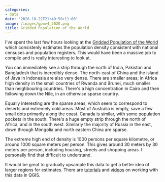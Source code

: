 ```yaml
---
categories:
- data
date: '2020-10-22T21:49:58+11:00'
image: /images/gpwv4_2020.png
title: Gridded Population of the World
---
```


I've spent the last few hours looking at the [Gridded Population of the World](https://sedac.ciesin.columbia.edu/data/set/gpw-v4-population-density-rev11) which consistenly estimates the population density consistent with national censuses and population registers.
This would have been a massive job to compile and is really interesting to look at.

You can immediately see a strip through the north of India, Pakistan and Bangladesh that is incredibly dense.
The north-east of China and the island of Java in Indonesia are also very dense.
There are smaller areas; in Africa high density in the small countries of Rwanda and Brunei, much smaller than neighbouring countries.
There's a high concentration in Cairo and then following down the Nile, in an otherwise sparse country.

Equally interesting are the sparse areas, which seem to correspond to deserts and extremely cold areas.
Most of Australia is empty, save a few small dots primarily along the coast.
Canada is similar, with some population pockets in the south.
There's a huge empty strip through the north of Africa, and in the south west.
Similarly the majority of Russia in the east, down through Mongolia and north eastern China are sparse.

The extreme high end of density is 1000 persons per square kilometre, or around 1000 square meters per person.
This gives around 30 meters by 30 meters per person, including housing, streets and shopping areas.
I personally find that difficult to understand.

It would be great to gradually upsample this data to get a better idea of larger regions for estimates.
There are [tutorials](https://www.qgistutorials.com/en/docs/3/raster_styling_and_analysis.html) and [videos](https://vimeo.com/257285422) on working with this data in QGIS.